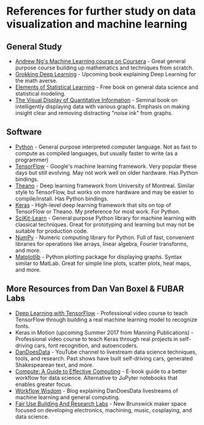 # References for further study on data visualization and machine learning

## General Study

* [Andrew Ng's Machine Learning course on Coursera](https://www.coursera.org/learn/machine-learning) - Great general purpose course building up mathematics and techniques from scratch.
* [Grokking Deep Learning](https://www.manning.com/books/grokking-deep-learning) - Upcoming book explaining Deep Learning for the math averse.
* [Elements of Statistical Learning](https://statweb.stanford.edu/~tibs/ElemStatLearn/) - Free book on general data science and statistical modeling.
* [The Visual Display of Quantitative Information](https://www.edwardtufte.com/tufte/books_vdqi) - Seminal book on intelligently displaying data with various graphs.  Emphasis on making insight clear and removing distracting "noise ink" from graphs.

## Software

* [Python](http://python.org) - General purpose interpreted computer language.  Not as fast to compute as compiled languages, but usually faster to write (as a programmer)
* [TensorFlow](http://tensorflow.org) - Google's machine learning framework.  Very popular these days but still evolving.  May not work well on older hardware.  Has Python bindings.
* [Theano](http://deeplearning.net/software/theano) - Deep learning framework from University of Montreal.  Similar style to TensorFlow, but works on more hardware and may be easier to compile/install.  Has Python bindings.
* [Keras](http://keras.io) - High-level deep learning framework that sits on top of TensorFlow or Theano.  My preference for most work. For Python.
* [SciKit-Learn](http://scikit-learn.org) - General purpose Python library for machine learning with classical techniques.  Great for prototyping and learning but may not be suitable for production code.
* [NumPy](http://numpy.org) - Numeric computing library for Python.  Full of fast, convenient libraries for operations like arrays, linear algebra, Fourier transforms, and more.
* [Matplotlib](http://matplotlib.org) - Python plotting package for displaying graphs.  Syntax similar to MatLab.  Great for simple line plots, scatter plots, heat maps, and more.

## More Resources from Dan Van Boxel & FUBAR Labs

* [Deep Learning with TensorFlow](https://www.packtpub.com/big-data-and-business-intelligence/deep-learning-tensorflow-video) - Professional video course to teach TensorFlow through building a real machine learning model to recognize fonts.
* Keras in Motion (upcoming Summer 2017 from Manning Publications) - Professional video course to teach Keras through real projects in self-driving cars, font recognition, and autoencoders.
* [DanDoesData](http://youtube.com/user/dvbuntu) - YouTube channel to livestream data science techniques, tools, and research.  Past shows have built self-driving cars, generated Shakespearean text, and more.
* [Compute: A Guide to Effective Computing](http://dvbuntu.github.io/compute/) - E-book guide to a better workflow for data science.  Alternative to JuPyter notebooks that enables greater focus.
* [Workflow Wisdom](http://dvbuntu.github.io/wisdom/) - Blog explaining DanDoesData livestreams of machine learning and general computing.
* [Fair Use Building And Research Labs](http://fubarlabs.org) - New Brunswick maker space focused on developing electronics, machining, music, cosplaying, and data science.
